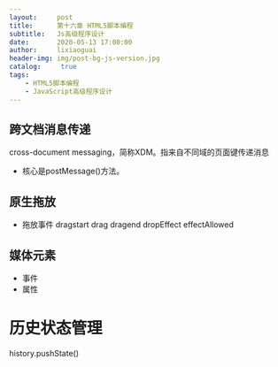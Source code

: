```yaml
---
layout:     post
title:      第十六章 HTML5脚本编程
subtitle:   Js高级程序设计
date:       2020-05-13 17:00:00
author:     lixiaoguai
header-img: img/post-bg-js-version.jpg
catalog: 	 true
tags:
    - HTML5脚本编程
    - JavaScript高级程序设计
---
```

## 跨文档消息传递 ##
cross-document messaging，简称XDM。指来自不同域的页面键传递消息
- 核心是postMessage()方法。
## 原生拖放 ##
- 拖放事件
dragstart
drag
dragend
dropEffect
effectAllowed
## 媒体元素 ##
- 事件
- 属性
# 历史状态管理 ##
history.pushState()